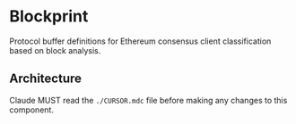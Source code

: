 # Blockprint

Protocol buffer definitions for Ethereum consensus client classification based on block analysis.

## Architecture  
Claude MUST read the `./CURSOR.mdc` file before making any changes to this component.